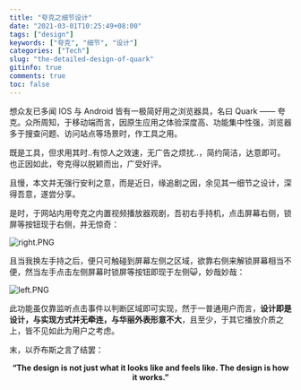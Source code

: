 ```yaml
---
title: "夸克之细节设计"
date: "2021-03-01T10:25:49+08:00"
tags: ["design"]
keywords: ["夸克", "细节", "设计"]
categories: ["Tech"]
slug: "the-detailed-design-of-quark"
gitinfo: true
comments: true
toc: false
---
```


想众友已多闻 IOS 与 Android 皆有一极简好用之浏览器具，名曰 Quark —— 夸克。众所周知，于移动端而言，因原生应用之体验深度高、功能集中性强，浏览器多于搜查问题、访问站点等场景时，作工具之用。

既是工具，但求用其时..有惊人之效速，无广告之烦扰..，简约简洁，达意即可。也正因如此，夸克得以脱颖而出，广受好评。

且慢，本文并无强行安利之意，而是近日，缘追剧之因，余见其一细节之设计，深得吾意，遂尝分享。

是时，于网站内用夸克之内置视频播放器观剧，吾初右手持机，点击屏幕右侧，锁屏等按钮现于右侧，并无惊奇：

![right.PNG](/images/the-detailed-design-of-quark:right.webp "锁屏等按钮位于右侧")

且当我换左手持之后，便只可触碰到屏幕左侧之区域，欲靠右侧来解锁屏幕相当不便，然当左手点击左侧屏幕时锁屏等按钮即现于左侧😺，妙哉妙哉：

![left.PNG](/images/the-detailed-design-of-quark:left.webp "锁屏等按钮位于左侧")

此功能虽仅靠监听点击事件以判断区域即可实现，然于一普通用户而言，**设计即是设计，与实现方式并无牵连，与华丽外表形意不大**，且至少，于其它播放介质之上，皆不见如此为用户之考虑。

末，以乔布斯之言了结罢：

**<center>“The design is not just what it looks like and feels like. The design is how it works.”</center>**